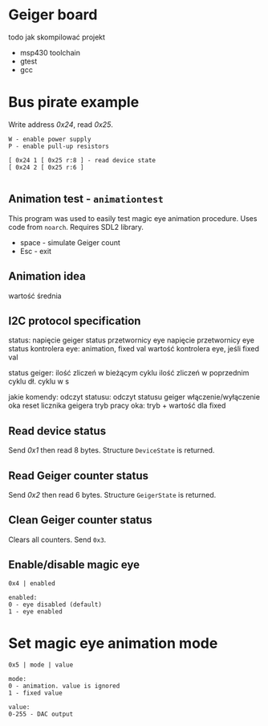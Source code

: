 # Geiger board

todo jak skompilować projekt

* msp430 toolchain
* gtest
* gcc


# Bus pirate example

Write address *0x24*, read *0x25*.

```
W - enable power supply
P - enable pull-up resistors

[ 0x24 1 [ 0x25 r:8 ] - read device state
[ 0x24 2 [ 0x25 r:6 ]


```

## Animation test - `animationtest`

This program was used to easily test magic eye animation procedure. Uses code from `noarch`. Requires SDL2 library.

* space - simulate Geiger count
* Esc - exit

## Animation idea

wartość średnia

## I2C protocol specification


status:
napięcie geiger
status przetwornicy eye
napięcie przetwornicy eye
status kontrolera eye: animation, fixed val
wartość kontrolera eye, jeśli fixed val


status geiger:
ilość zliczeń w bieżącym cyklu
ilość zliczeń w poprzednim cyklu
dł. cyklu w s


jakie komendy:
odczyt statusu:
odczyt statusu geiger
włączenie/wyłączenie oka
reset licznika geigera
tryb pracy oka: tryb + wartość dla fixed



## Read device status

Send *0x1* then read 8 bytes. Structure `DeviceState` is returned.


## Read Geiger counter status

Send *0x2* then read 6 bytes. Structure `GeigerState` is returned.


## Clean Geiger counter status

Clears all counters. Send `0x3`.


## Enable/disable magic eye 

```
0x4 | enabled

enabled:
0 - eye disabled (default)
1 - eye enabled
```

# Set magic eye animation mode

```
0x5 | mode | value

mode:
0 - animation. value is ignored
1 - fixed value

value:
0-255 - DAC output
```
